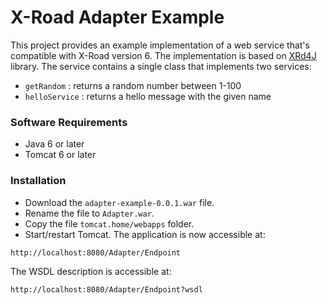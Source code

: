 # X-Road Adapter Example

This project provides an example implementation of a web service that's compatible with X-Road version 6. The implementation is based on [XRd4J](https://github.com/petkivim/xrd4j) library. The service contains a single class that
implements two services:

* ```getRandom``` : returns a random number between 1-100
* ```helloService``` : returns a hello message with the given name

### Software Requirements

* Java 6 or later
* Tomcat 6 or later

### Installation

* Download the ```adapter-example-0.0.1.war``` file.
* Rename the file to ```Adapter.war```.
* Copy the file ```tomcat.home/webapps``` folder.
* Start/restart Tomcat. The application is now accessible at:

```
http://localhost:8080/Adapter/Endpoint
```

The WSDL description is accessible at:

```
http://localhost:8080/Adapter/Endpoint?wsdl
```
